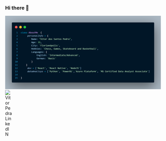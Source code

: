 ### Hi there 👋
<img src="./AboutMe (2).png" alt="about me page coded in js"/>
<a href="https://www.linkedin.com/in/vitor-santos-179a831bb/"> <img align="left" alt="Vitor Pedra LinkedIN" width="22px" src="https://raw.githubusercontent.com/peterthehan/peterthehan/master/assets/linkedin.svg" /></a>
